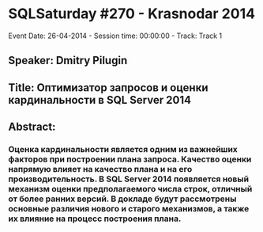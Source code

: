 # SQLSaturday #270 - Krasnodar 2014
Event Date: 26-04-2014 - Session time: 00:00:00 - Track: Track 1
## Speaker: Dmitry Pilugin
## Title: Оптимизатор запросов и оценки кардинальности в SQL Server 2014
## Abstract:
### Оценка кардинальности является одним из важнейших факторов при построении плана запроса. Качество оценки напрямую влияет на качество плана и на его производительность. В SQL Server 2014 появляется новый механизм оценки предполагаемого числа строк, отличный от более ранних версий. В докладе будут рассмотрены основные различия нового и старого механизмов, а также их влияние на процесс построения плана.
